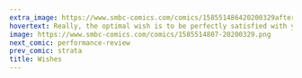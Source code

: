 ```yaml
---
extra_image: https://www.smbc-comics.com/comics/158551486420200329after.png
hovertext: Really, the optimal wish is to be perfectly satisfied with your remaining wishes.
image: https://www.smbc-comics.com/comics/1585514807-20200329.png
next_comic: performance-review
prev_comic: strata
title: Wishes
---
```


